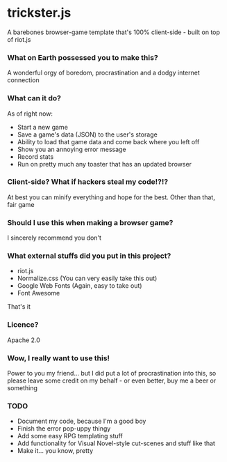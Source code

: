 # trickster.js
A barebones browser-game template that's 100% client-side - built on top of riot.js

### What on Earth possessed you to make this?
A wonderful orgy of boredom, procrastination and a dodgy internet connection

### What can it do?
As of right now:
- Start a new game
- Save a game's data (JSON) to the user's storage
- Ability to load that game data and come back where you left off
- Show you an annoying error message
- Record stats
- Run on pretty much any toaster that has an updated browser

### Client-side? What if hackers steal my code!?!?
At best you can minify everything and hope for the best. Other than that, fair game

### Should I use this when making a browser game?
I sincerely recommend you don't

### What external stuffs did you put in this project?
- riot.js
- Normalize.css (You can very easily take this out)
- Google Web Fonts (Again, easy to take out)
- Font Awesome

That's it

### Licence?
Apache 2.0

### Wow, I really want to use this!
Power to you my friend... but I did put a lot of procrastination into this, so please leave some credit on my behalf - or even better, buy me a beer or something

### TODO
- Document my code, because I'm a good boy
- Finish the error pop-uppy thingy
- Add some easy RPG templating stuff
- Add functionality for Visual Novel-style cut-scenes and stuff like that
- Make it... you know, pretty